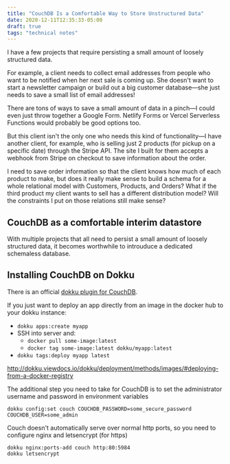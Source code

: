 ```yaml
---
title: "CouchDB Is a Comfortable Way to Store Unstructured Data"
date: 2020-12-11T12:35:33-05:00
draft: true
tags: "technical notes"
---
```


I have a few projects that require persisting a small amount of loosely structured data.

For example, a client needs to collect email addresses from people who want to be notified when her next sale is coming up.
She doesn't want to start a newsletter campaign or build out a big customer database—she just needs to save a small list of email addresses!

There are tons of ways to save a small amount of data in a pinch—I could even just throw together a Google Form.
Netlify Forms or Vercel Serverless Functions would probably be good options too.

But this client isn't the only one who needs this kind of functionality—I have another client, for example, who is selling just 2 products (for pickup on a specific date) through the Stripe API.
The site I built for them accepts a webhook from Stripe on checkout to save information about the order.

I need to save order information so that the client knows how much of each product to make, but does it really make sense to build a schema for a whole relational model with Customers, Products, and Orders?
What if the third product my client wants to sell has a different distribution model?
Will the constraints I put on those relations still make sense?

## CouchDB as a comfortable interim datastore

With multiple projects that all need to persist a small amount of loosely structured data, it becomes worthwhile to 
introuduce a dedicated schemaless database.


## Installing CouchDB on Dokku

There is an official [dokku plugin for CouchDB](https://github.com/dokku/dokku-couchdb).


If you just want to deploy an app directly from an image in the docker hub to your dokku instance:

- `dokku apps:create myapp`
- SSH into server and:
  - `docker pull some-image:latest`
  - `docker tag some-image:latest dokku/myapp:latest`
- `dokku tags:deploy myapp latest`

http://dokku.viewdocs.io/dokku/deployment/methods/images/#deploying-from-a-docker-registry

The additional step you need to take for CouchDB is to set the administrator username and password in environment variables

`dokku config:set couch COUCHDB_PASSWORD=some_secure_password COUCHDB_USER=some_admin`

Couch doesn't automatically serve over normal http ports, so you need to configure nginx and letsencrypt (for https)

```
dokku nginx:ports-add couch http:80:5984
dokku letsencrypt
```
